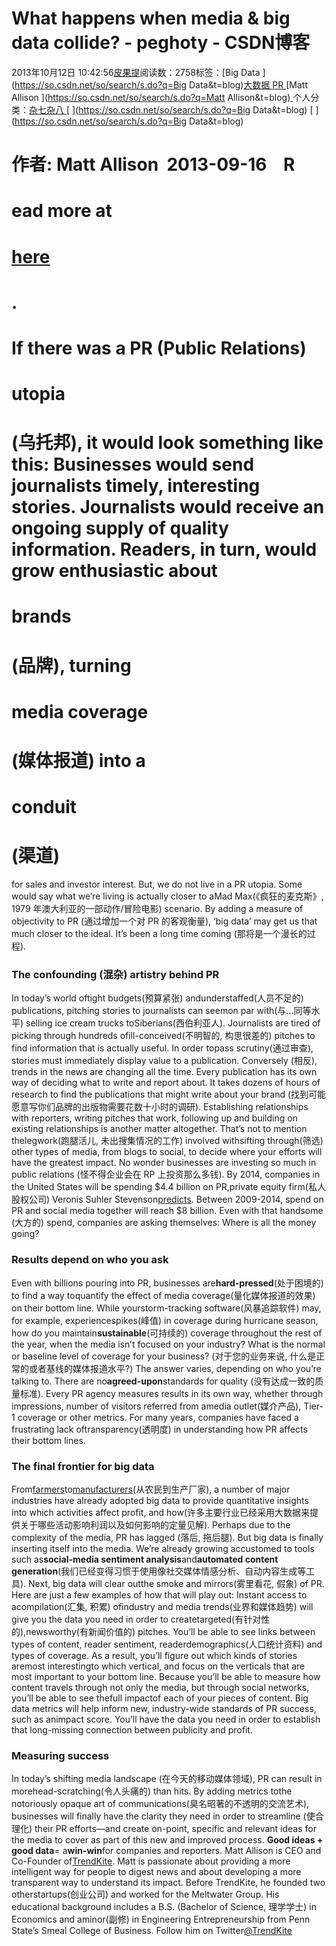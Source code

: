 
# What happens when media & big data collide? - peghoty - CSDN博客


2013年10月12日 10:42:56[皮果提](https://me.csdn.net/peghoty)阅读数：2758标签：[Big Data																](https://so.csdn.net/so/search/s.do?q=Big Data&t=blog)[大数据																](https://so.csdn.net/so/search/s.do?q=大数据&t=blog)[PR																](https://so.csdn.net/so/search/s.do?q=PR&t=blog)[Matt Allison																](https://so.csdn.net/so/search/s.do?q=Matt Allison&t=blog)[
							](https://so.csdn.net/so/search/s.do?q=PR&t=blog)[
																					](https://so.csdn.net/so/search/s.do?q=大数据&t=blog)个人分类：[杂七杂八																](https://blog.csdn.net/peghoty/article/category/1521713)
[
																								](https://so.csdn.net/so/search/s.do?q=大数据&t=blog)
[
				](https://so.csdn.net/so/search/s.do?q=Big Data&t=blog)
[
			](https://so.csdn.net/so/search/s.do?q=Big Data&t=blog)

# 作者: Matt Allison  2013-09-16    R
# ead more at
# [here](http://venturebeat.com/2013/09/16/what-happens-when-media-big-data-collide/?goback=.gde_5096075_member_5793614909015076867#%21)
# .

# If there was a PR (Public Relations)
# utopia
# (乌托邦), it would look something like this: Businesses would send journalists timely, interesting stories. Journalists would receive an ongoing supply of quality information. Readers, in turn, would grow enthusiastic about
# brands
# (品牌), turning
# media coverage
# (媒体报道) into a
# conduit
# (渠道)
 for sales and investor interest.
But, we do not live in a PR utopia.
Some would say what we’re living is actually closer to aMad
 Max(《疯狂的麦克斯》, 1979 年澳大利亚的一部动作/冒险电影) scenario. By adding a measure of objectivity to PR (通过增加一个对 PR 的客观衡量), ‘big data’ may get us that much closer to the ideal. It’s been a long time coming (那将是一个漫长的过程).
### The confounding (混杂) artistry behind PR
In today’s world oftight budgets(预算紧张) andunderstaffed(人员不足的) publications, pitching stories to journalists can seemon par with(与...同等水平) selling ice cream trucks toSiberians(西伯利亚人). Journalists are tired of picking through
 hundreds ofill-conceived(不明智的, 构思很差的) pitches to find information that is actually useful. In order topass scrutiny(通过审查), stories must immediately display value to a publication.
Conversely (相反), trends in the news are changing all the time. Every publication has its own way of deciding what to write and report about. It takes dozens of hours of research to find the publications that might write about your brand (找到可能愿意写你们品牌的出版物需要花数十小时的调研).
 Establishing relationships with reporters, writing pitches that work, following up and building on existing relationships is another matter altogether. That’s not to mention thelegwork(跑腿活儿, 未出搜集情况的工作) involved withsifting through(筛选) other
 types of media, from blogs to social, to decide where your efforts will have the greatest impact.
No wonder businesses are investing so much in public relations (怪不得企业会在 RP 上投资那么多钱).
By 2014, companies in the United States will be spending $4.4 billion on PR,private equity firm(私人股权公司) Veronis Suhler Stevenson[predicts](http://venturebeat.com/2013/09/16/what-happens-when-media-big-data-collide/Businesses%20would%20send%20journalists%20timely,%20interesting%20stories.%20Journalists%20would%20receive%20an%20ongoing%20supply%20of%20quality%20information.%20Readers,%20in%20turn,%20would%20grow%20enthusiastic%20about%20brands,%20turning%20media%20coverage%20into%20a%20conduit%20for%20sales%20and%20investor%20interest.%20%20We%20do%20not%20live%20in%20a%20PR%20utopia.).
 Between 2009-2014, spend on PR and social media together will reach $8 billion.
Even with that handsome (大方的) spend, companies are asking themselves: Where is all the money going?
### Results depend on who you ask
Even with billions pouring into PR, businesses are**hard-pressed**(处于困境的) to find a way toquantify the effect of media coverage(量化媒体报道的效果) on their bottom line. While yourstorm-tracking software(风暴追踪软件) may, for example,
 experiencespikes(峰值) in coverage during hurricane season, how do you maintain**sustainable**(可持续的) coverage throughout the rest of the year, when the media isn’t focused on your industry? What is the normal or baseline level
 of coverage for your business? (对于您的业务来说, 什么是正常的或者基线的媒体报道水平?)
The answer varies, depending on who you’re talking to. There are no**agreed-upon**standards for quality (没有达成一致的质量标准).
Every PR agency measures results in its own way, whether through impressions, number of visitors referred from amedia outlet(媒介产品), Tier-1 coverage or other metrics. For many years, companies have faced a frustrating lack oftransparency(透明度)
 in understanding how PR affects their bottom lines.
### The final frontier for big data
From[farmers](http://www.precisionag.com/article/33767/big-data-precision-agriculture)to[manufacturers](http://supplychain.mit.edu/events/big-data-manufacturing)(从农民到生产厂家),
 a number of major industries have already adopted big data to provide quantitative insights into which activities affect profit, and how(许多主要行业已经采用大数据来提供关于哪些活动影响利润以及如何影响的定量见解).
 Perhaps due to the complexity of the media, PR has lagged (落后, 拖后腿).
But big data is finally inserting itself into the media. We’re already growing accustomed to tools such as**social-media sentiment analysis**and**automated content generation**(我们已经变得习惯于使用像社交媒体情感分析、自动内容生成等工具). Next, big data will
 clear outthe smoke and mirrors(雾里看花, 假象) of PR.
Here are just a few examples of how that will play out:
Instant access to acompilation(汇集, 积累) ofindustry and media trends(业界和媒体趋势) will give you the data you need in order to createtargeted(有针对性的),newsworthy(有新闻价值的) pitches.
You’ll be able to see links between types of content, reader sentiment, readerdemographics(人口统计资料) and types of coverage. As a result, you’ll figure out which kinds of stories aremost interestingto which vertical, and focus on the verticals that are most important to your bottom line.
Because you’ll be able to measure how content travels through not only the media, but through social networks, you’ll be able to see thefull impactof each of your pieces of content.
Big data metrics will help inform new, industry-wide standards of PR success, such as animpact score.
You’ll have the data you need in order to establish that long-missing connection between publicity and profit.
### Measuring success
In today’s shifting media landscape (在今天的移动媒体领域), PR can result in morehead-scratching(令人头痛的) than hits. By adding metrics tothe notoriously opaque art of communications(臭名昭著的不透明的交流艺术), businesses will finally have the clarity they need in
 order to streamline (使合理化) their PR efforts—and create on-point, specific and relevant ideas for the media to cover as part of this new and improved process.
**Good ideas + good data**= a**win-win**for companies and reporters.
Matt Allison is CEO and Co-Founder of[TrendKite](http://www.trendkite.com/).
 Matt is passionate about providing a more intelligent way for people to digest news and about developing a more transparent way to understand its impact. Before TrendKite, he founded two otherstartups(创业公司) and worked for the Meltwater Group. His
 educational background includes a B.S. (Bachelor of Science, 理学学士) in Economics and aminor(副修) in Engineering Entrepreneurship from Penn State’s Smeal College of Business. Follow him on Twitter[@TrendKite](http://twitter.com/trendkite)




